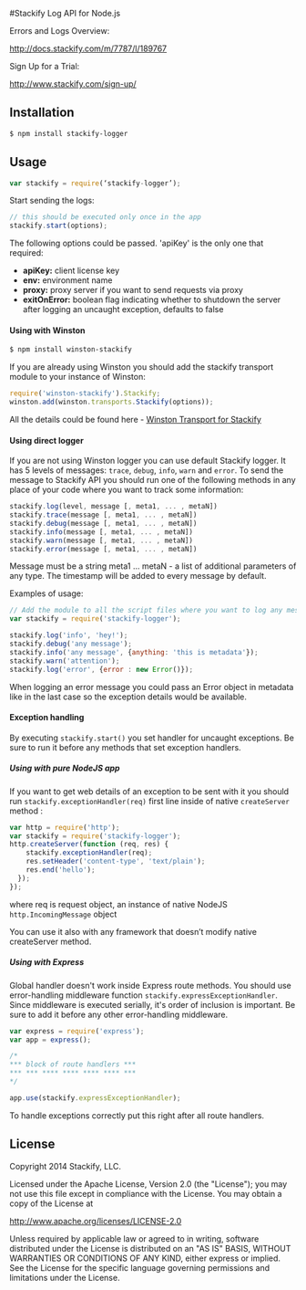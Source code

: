 #Stackify Log API for Node.js

Errors and Logs Overview:

http://docs.stackify.com/m/7787/l/189767

Sign Up for a Trial:

http://www.stackify.com/sign-up/

## Installation
```bash
$ npm install stackify-logger
```

## Usage

```js
var stackify = require(‘stackify-logger’);
```
Start sending the logs:
```js
// this should be executed only once in the app
stackify.start(options);
```
The following options could be passed. 'apiKey' is the only one that required:
* __apiKey:__ client license key
* __env:__ environment name
* __proxy:__ proxy server if you want to send requests via proxy
* __exitOnError:__ boolean flag indicating whether to shutdown the server after logging an uncaught exception, defaults to false

#### Using with Winston

```bash
$ npm install winston-stackify
```

If you are already using Winston you should add the stackify transport module to your instance of Winston:
```js
require('winston-stackify').Stackify;
winston.add(winston.transports.Stackify(options));
```

All the details could be found here - [Winston Transport for Stackify](https://github.com/stackify/stackify-log-winston)

#### Using direct logger

If you are not using Winston logger you can use default Stackify logger. It has 5 levels of messages: `trace`, `debug`, `info`, `warn` and `error`. To send the message to Stackify API you should run one of the following methods in any place of your code where you want to track some information:
```js
stackify.log(level, message [, meta1, ... , metaN])
stackify.trace(message [, meta1, ... , metaN])
stackify.debug(message [, meta1, ... , metaN])
stackify.info(message [, meta1, ... , metaN])
stackify.warn(message [, meta1, ... , metaN])
stackify.error(message [, meta1, ... , metaN])
```
Message must be a string
meta1 ... metaN - a list of additional parameters of any type.
The timestamp will be added to every message by default.

Examples of usage:
```js
// Add the module to all the script files where you want to log any messages.
var stackify = require('stackify-logger');

stackify.log('info', 'hey!');
stackify.debug('any message');
stackify.info('any message', {anything: 'this is metadata'});
stackify.warn('attention');
stackify.log('error', {error : new Error()});
```
When logging an error message you could pass an Error object in metadata like in the last case so the exception details would be available.

#### Exception handling
By executing `stackify.start()` you set handler for uncaught exceptions.
Be sure to run it before any methods that set exception handlers.

##### Using with pure NodeJS app
If you want to get web details of an exception to be sent with it you should run `stackify.exceptionHandler(req)` first line inside of native `createServer` method :

```js
var http = require('http');
var stackify = require('stackify-logger');
http.createServer(function (req, res) {
    stackify.exceptionHandler(req);
    res.setHeader('content-type', 'text/plain');
    res.end('hello');
  });
});
```
where req is request object, an instance of native NodeJS `http.IncomingMessage` object

You can use it also with any framework that doesn’t modify native createServer method.


##### Using with Express
Global handler doesn't work inside Express route methods.
You should use error-handling middleware function `stackify.expressExceptionHandler`. Since middleware is executed serially, it's order of inclusion is important. Be sure to add it before any other error-handling middleware.

```js
var express = require('express');
var app = express();

/* 
*** block of route handlers ***
*** *** **** **** **** **** ***
*/

app.use(stackify.expressExceptionHandler);
```

To handle exceptions correctly put this right after all route handlers.

## License

Copyright 2014 Stackify, LLC.

Licensed under the Apache License, Version 2.0 (the "License");
you may not use this file except in compliance with the License.
You may obtain a copy of the License at

   http://www.apache.org/licenses/LICENSE-2.0

Unless required by applicable law or agreed to in writing, software
distributed under the License is distributed on an "AS IS" BASIS,
WITHOUT WARRANTIES OR CONDITIONS OF ANY KIND, either express or implied.
See the License for the specific language governing permissions and
limitations under the License.
